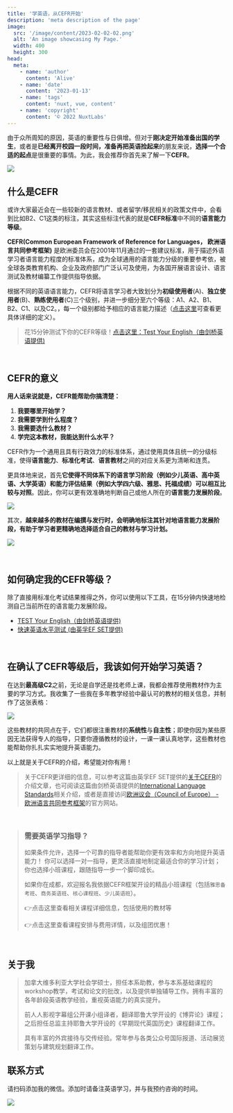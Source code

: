 ```yaml
---
title: '学英语，从CEFR开始'
description: 'meta description of the page'
image:
  src: '/image/content/2023-02-02-02.png'
  alt: 'An image showcasing My Page.'
  width: 400
  height: 300
head:
  meta:
    - name: 'author'
      content: 'Alive'
    - name: 'date'
      content: '2023-01-13'
    - name: 'tags'
      content: 'nuxt, vue, content'
    - name: 'copyright'
      content: '© 2022 NuxtLabs'
---
```


由于众所周知的原因，英语的重要性与日俱增。但对于**刚决定开始准备出国的学生**，或者是**已经离开校园一段时间，准备再把英语捡起来**的朋友来说，**选择一个合适的起点**是很重要的事情。为此，我会推荐你首先来了解一下**CEFR**。

![](https://files.mdnice.com/user/1365/962181e0-e306-451f-92e9-1e78abb1cbba.png)

<!--more-->
## 什么是CEFR
或许大家最近会在一些较新的语言教材、或者留学/移民相关的政策文件中，会看到比如B2、C1这类的标注，其实这些标注代表的就是**CEFR标准**中不同的**语言能力等级**。



**CEFR(Common European Framework of Reference for Languages， 欧洲语言共同参考框架)** 是欧洲委员会在2001年11月通过的一套建议标准，用于描述外语学习者语言能力程度的标准体系，成为全球通用的语言能力分级的重要参考依，被全球各类教育机构、企业及政府部门广泛认可及使用，为各国开展语言设计、语言测试及教材编纂工作提供指导依据。

根据不同的英语语言能力，CEFR将语言学习者大致划分为**初级使用者**(A)、**独立使用者**(B)、**熟练使用者**(C)三个级别，并进一步细分至六个等级：A1、A2、B1、B2、C1、以及C2。，每一个级别都给予相应的语言能力描述（[点击这里](https://www.coe.int/en/web/common-european-framework-reference-languages/table-1-cefr-3.3-common-reference-levels-global-scale)可查看更具体详细的定义）。

> 花15分钟测试下你的CEFR等级！[点击这里：Test Your English（由剑桥英语提供)](https://www.cambridgeenglish.org/test-your-english)

<br>

## CEFR的意义
**用人话来说就是，CEFR能帮助你搞清楚：**
1. **我要哪里开始学？**
2. **我需要学到什么程度？**
3. **我需要选什么教材？**
4. **学完这本教材，我能达到什么水平？**

CEFR作为一个通用且具有行政效力的标准体系，通过使用具体且统一的分级标准，使得**语言能力**、**标准化考试**、**语言教材**之间的对应关系更为清晰和连贯。

更具体地来说，首先**它使得不同体系下的语言学习阶段（例如少儿英语、高中英语、大学英语）和能力评估结果（例如大学四六级、雅思、托福成绩）可以相互比较与对照**。因此，你可以更有效准确地判断自己或他人所在的**语言能力发展阶段**。


![](https://files.mdnice.com/user/1365/58e31d7e-ffb4-4d8e-8693-931f1139a75b.png)



其次，**越来越多的教材在编撰与发行时，会明确地标注其针对地语言能力发展阶段，有助于学习者更精确地选择适合自己的教材与学习计划。**

![](https://files.mdnice.com/user/1365/730366ee-1bce-4b5f-aa8e-4c0973982fd0.png)

<br>

## 如何确定我的CEFR等级？
除了直接用标准化考试结果推得之外，你可以使用以下工具，在15分钟内快速地检测自己当前所在的语言能力发展阶段。

- [TEST Your English（由剑桥英语提供)](https://www.cambridgeenglish.org/test-your-english)
- [快速英语水平测试 (由英孚EF SET提供)](https://www.efset.org/zh/)

<br>

## 在确认了CEFR等级后，我该如何开始学习英语？
在达到**最高级C2**之前，无论是自学还是找老师上课，我都会推荐使用教材作为主要的学习方式。我收集了一些我在多年教学经验中最认可的教材的相关信息，并制作了这张表格：

![](https://files.mdnice.com/user/1365/b39e57e6-35c6-44d9-9be0-324d7606f66f.png)

这些教材的共同点在于，它们都很注重教材的**系统性**与**自主性**；即使你因为某些原因无法获得专人的指导，只要你遵循教材的设计，一课一课认真地学，这些教材也能帮助你扎扎实实地提升英语能力。

以上就是关于CEFR的介绍，希望能对你有用！

>关于CEFR更详细的信息，可以参考这篇由英孚EF SET提供的[关于CEFR](https://www.efset.org/zh/cefr/)的介绍文章，也可阅读这篇由剑桥英语提供的[International Language Standards](https://www.cambridgeenglish.org/exams-and-tests/cefr/)相关介绍，或者是直接访问[欧洲议会（Council of Europe） - 欧洲语言共同参考框架](https://www.coe.int/en/web/common-european-framework-reference-languages/home)的官方网站。

<br>

>### 需要英语学习指导？
>如果条件允许，选择一个可靠的指导者能帮助你更有效率和方向地提升英语能力！
你可以选择一对一指导，更灵活直接地制定最适合你的学习计划；你也选择小班课程，跟随指导一步一个脚印成长。
>
>如果你在成都，欢迎报名我依据CEFR框架开设的精品小班课程（包括`雅思备考班`、`商务英语班`、`核心课程班`、`少儿英语班`）。
>
> 👉点击这里查看相关课程详细信息，包括使用的教材等
>
>👉点击这里查看课程安排与费用详情，以及组团优惠！

<br>


## 关于我

>加拿大维多利亚大学社会学硕士，担任本系助教，参与本系基础课程的workshop教学，考试和论文的批改，以及提供单独辅导工作。拥有丰富的各年龄段英语教学经验，重视英语能力的真实提升。
>
>前人人影视字幕组公开课小组译者，翻译耶鲁大学开设的《博弈论》课程；之后担任总监主持耶鲁大学开设的《早期现代英国历史》课程翻译工作。
>
>具有丰富的外宾接待与交传经验。常年参与各类公众号国际报道、活动展览策划与建筑规划翻译工作。

## 联系方式
请扫码添加我的微信。添加时请备注英语学习，并与我预约咨询的时间。

![](https://files.mdnice.com/user/1365/db4fa854-5903-4e8d-a496-687324e06cd0.png)

